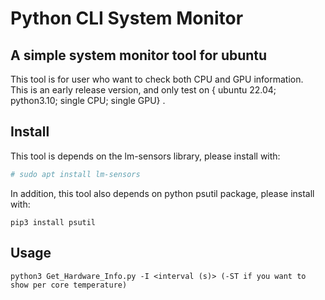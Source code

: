 # Python CLI System Monitor
## A simple system monitor tool for ubuntu 

This tool is for user who want to check both CPU and GPU information.  
This is an early release version, and only test on { ubuntu 22.04; python3.10; single CPU; single GPU} .  

## Install
This tool is depends on the lm-sensors library, please install with:  
```bash
# sudo apt install lm-sensors
```
In addition, this tool also depends on python psutil package, please install with:
```
pip3 install psutil
```

## Usage
```
python3 Get_Hardware_Info.py -I <interval (s)> (-ST if you want to show per core temperature)
```

